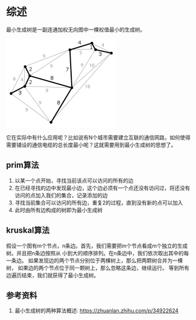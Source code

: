 # 综述

最小生成树是一副连通加权无向图中一棵权值最小的生成树。

![](./最小生成树.png)

它在实际中有什么应用呢？比如说有N个城市需要建立互联的通信网路，如何使得需要铺设的通信电缆的总长度最小呢？这就需要用到最小生成树的思想了。

## prim算法

1. 以某一个点开始，寻找当前该点可以访问的所有的边
2. 在已经寻找的边中发现最小边，这个边必须有一个点还没有访问过，将还没有访问的点加入我们的集合，记录添加的边
3. 寻找当前集合可以访问的所有边，重复2的过程，直到没有新的点可以加入
4. 此时由所有边构成的树即为最小生成树

## kruskal算法

假设一个图有m个节点，n条边。首先，我们需要把m个节点看成m个独立的生成树。并且把n条边按照从
小到大的顺序排列。在n条边中，我们依次取出其中的每一条边。
如果发现边的两个节点分别位于两棵树上，那么把两颗树合并为一棵树，
如果边的两个节点位于同一颗树上，那么忽略这条边，继续运行。
等到所有边遍历结束，我们就获得了最小生成树。

## 参考资料

1. 最小生成树的两种算法概述: https://zhuanlan.zhihu.com/p/34922624
